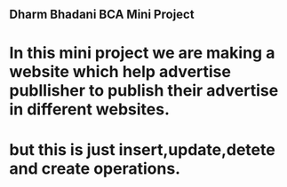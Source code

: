 ## Dharm Bhadani BCA Mini Project

# In this mini project we are making a website which help advertise publlisher to publish their advertise in different websites.
# but this is just insert,update,detete and create operations.
